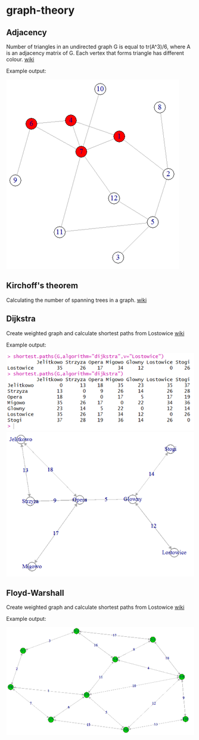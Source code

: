 # graph-theory

## Adjacency

Number of triangles in an undirected graph G is equal to tr(A^3)/6, where A is an adjacency matrix of G. Each vertex that forms triangle has different colour.
[wiki](https://en.wikipedia.org/wiki/Adjacency_matrix#Properties)

Example output:

![image alt text](adjacency.png)


## Kirchoff's theorem

Calculating the number of spanning trees in a graph.
[wiki](https://en.wikipedia.org/wiki/Kirchhoff%27s_theorem)


## Dijkstra

Create weighted graph and calculate shortest paths from Lostowice
[wiki](https://en.wikipedia.org/wiki/Dijkstra%27s_algorithm)

Example output:

![image alt text](dijkstra2.png)
![image alt text](dijkstra.png)


## Floyd-Warshall

Create weighted graph and calculate shortest paths from Lostowice
[wiki](https://en.wikipedia.org/wiki/Dijkstra%27s_algorithm)

Example output:

![image alt text](floyd-warshall.png)
